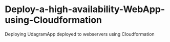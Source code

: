# Deploy-a-high-availability-WebApp-using-Cloudformation
Deploying UdagramApp deployed to webservers using Cloudformation
